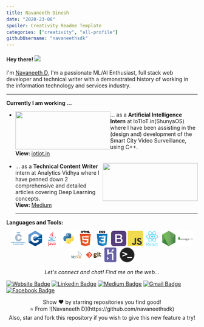 ```yaml
---
title: Navaneeth Dinesh
date: "2020-23-08"
spoiler: Creativity Readme Template
categories: ["creativity", "all-profile"]
githubUsername: "navaneethsdk"
---
```


<h4> Hey there! <img src="https://raw.githubusercontent.com/verma-anushka/verma-anushka/master/gifs/wave.gif" width="30px"></h4>

I'm [Navaneeth D](https://navaneethsdkcse2k18.github.io/navaneethdinesh.github.io/), I'm a passionate ML/AI Enthusiast, full stack web developer and technical writer with a demonstrated history of working in the information technology and services industry.

---

**Currently I am working ...**

- <div>
    <img width="250" height="100" align='left' src="https://scontent.ftrv2-1.fna.fbcdn.net/v/t1.0-9/49175677_970515319811043_7873610188207423488_n.png?_nc_cat=105&ccb=2&_nc_sid=e3f864&_nc_ohc=uyQ9GRMxxJcAX80Acfl&_nc_ht=scontent.ftrv2-1.fna&oh=88bc14b2527e61740755760c329c6462&oe=60413FC9" >
    ... as a <strong>Artificial Intelligence Intern</strong> at IoTIoT.in(ShunyaOS) where I have been assisting in the (design and) development of the Smart City Video Surveillance, using C++.
    <br />
    <strong>View: </strong> <a href="http://iotiot.in/" >iotiot.in</a> 
    <br /> 
    <br /> 
  </div>

- <div>
     <img width="250" height="100" align='right' src="https://jobsnew.analyticsvidhya.com/media/company_logo/2021/01/06/AV_logo_updated.jpg" >
     ... as a <strong>Technical Content Writer</strong> intern at Analytics Vidhya where I have penned down 2 comprehensive and detailed articles covering Deep Learning  concepts.
     <br />
     <strong>View: </strong> <a href="https://medium.com/@navaneethsdk" >Medium</a> 
     <br /> 
   </div>

  ***

**Languages and Tools:**

<p align="center">

  <div align="center">
  
  <code><img height="40" src="https://raw.githubusercontent.com/github/explore/80688e429a7d4ef2fca1e82350fe8e3517d3494d/topics/c/c.png"></code> <code><img height="40" src="https://raw.githubusercontent.com/github/explore/80688e429a7d4ef2fca1e82350fe8e3517d3494d/topics/cpp/cpp.png"></code> <code><img height="40" src="https://raw.githubusercontent.com/devicons/devicon/master/icons/java/java-original-wordmark.svg"></code> <code><img height="40" src="https://raw.githubusercontent.com/github/explore/80688e429a7d4ef2fca1e82350fe8e3517d3494d/topics/python/python.png"></code> <code><img height="40" src="https://raw.githubusercontent.com/github/explore/80688e429a7d4ef2fca1e82350fe8e3517d3494d/topics/html/html.png"></code> <code><img height="40" src="https://raw.githubusercontent.com/github/explore/80688e429a7d4ef2fca1e82350fe8e3517d3494d/topics/css/css.png"></code> <code><img height="40" src="https://raw.githubusercontent.com/github/explore/80688e429a7d4ef2fca1e82350fe8e3517d3494d/topics/bootstrap/bootstrap.png"></code> <code><img height="40" src="https://raw.githubusercontent.com/github/explore/80688e429a7d4ef2fca1e82350fe8e3517d3494d/topics/javascript/javascript.png"></code> <code><img height="40" src="https://raw.githubusercontent.com/devicons/devicon/master/icons/react/react-original-wordmark.svg"></code> <code><img height="40" src="https://raw.githubusercontent.com/github/explore/80688e429a7d4ef2fca1e82350fe8e3517d3494d/topics/nodejs/nodejs.png"></code> <code><img height="40" src="https://raw.githubusercontent.com/github/explore/80688e429a7d4ef2fca1e82350fe8e3517d3494d/topics/mongodb/mongodb.png"></code> <code><img height="40" src="https://raw.githubusercontent.com/github/explore/80688e429a7d4ef2fca1e82350fe8e3517d3494d/topics/mysql/mysql.png"></code> <code><img height="40" src="https://raw.githubusercontent.com/github/explore/80688e429a7d4ef2fca1e82350fe8e3517d3494d/topics/git/git.png"></code> <code><img height="40" src="https://raw.githubusercontent.com/devicons/devicon/master/icons/heroku/heroku-plain.svg"></code> <code><img height="40" src="https://raw.githubusercontent.com/github/explore/80688e429a7d4ef2fca1e82350fe8e3517d3494d/topics/terminal/terminal.png"></code>

  </div>
  </p>



<p align="center">
  <i>Let's connect and chat! Find me on the web...</i>
  
   [![Website Badge](https://img.shields.io/badge/-navaneeth.com-47CCCC?style=flat&logo=Google-Chrome&logoColor=white&link=https://navaneethsdkcse2k18.github.io/navaneethdinesh.github.io/)](https://navaneethsdkcse2k18.github.io/navaneethdinesh.github.io/) 
   [![Linkedin Badge](https://img.shields.io/badge/-navaneeth-blue?style=flat-square&logo=Linkedin&logoColor=white&link=https://www.linkedin.com/in/navaneeth-dinesh-216a45175/)](https://www.linkedin.com/in/navaneeth-dinesh-216a45175/) 
   [![Medium Badge](https://img.shields.io/badge/-@v.navaneeth-000000?style=flat&labelColor=000000&logo=Medium&link=https://medium.com/@navaneethsdk)](https://medium.com/@navaneethsdk) 
   [![Gmail Badge](https://img.shields.io/badge/-v.navaneeth-c14438?style=flat-square&logo=Gmail&logoColor=white&link=mailto:v.navaneethsdk@gmail.com)](mailto:v.navaneethsdk@gmail.com)
   [![Facebook Badge](https://img.shields.io/badge/-navaneeth-036be4?style=flat-square&logo=Facebook&logoColor=white&link=https://www.facebook.com/navaneeth.dinesh.56)](https://www.facebook.com/navaneeth.dinesh.56)
    
  <p align="center">
    Show ❤️ by starring repositories you find good! 
    <br />
    ⭐️ From ![Navaneeth D](https://github.com/navaneethsdk)
    <br />
    Also, star and fork this repository if you wish to give this new feature a try!
  </p>
</p>




